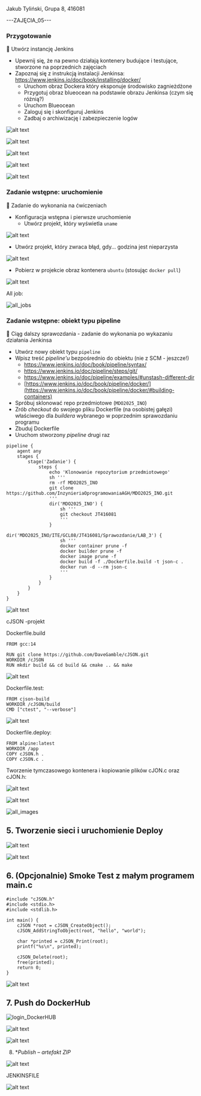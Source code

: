 Jakub Tyliński, Grupa 8, 416081

---ZAJĘCIA_05---

### Przygotowanie
🌵 Utwórz instancję Jenkins
* Upewnij się, że na pewno działają kontenery budujące i testujące, stworzone na poprzednich zajęciach
* Zapoznaj się z instrukcją instalacji Jenkinsa: https://www.jenkins.io/doc/book/installing/docker/
  * Uruchom obraz Dockera który eksponuje środowisko zagnieżdżone
  * Przygotuj obraz blueocean na podstawie obrazu Jenkinsa (czym się różnią?)
  * Uruchom Blueocean
  * Zaloguj się i skonfiguruj Jenkins
  * Zadbaj o archiwizację i zabezpieczenie logów

![alt text](image1.png)

![alt text](image2.png)

![alt text](image3.png)

![alt text](image4.png)

![alt text](image5.png)

### Zadanie wstępne: uruchomienie
🌵 Zadanie do wykonania na ćwiczeniach
* Konfiguracja wstępna i pierwsze uruchomienie
  * Utwórz projekt, który wyświetla `uname`

 ![alt text](image6.png)

  * Utwórz projekt, który zwraca błąd, gdy... godzina jest nieparzysta

![alt text](image7.png)

  * Pobierz w projekcie obraz kontenera `ubuntu` (stosując `docker pull`)

![alt text](image8.png)

 All job:

![all_jobs](image9.png)

### Zadanie wstępne: obiekt typu pipeline
🌵 Ciąg dalszy sprawozdania - zadanie do wykonania po wykazaniu działania Jenkinsa
* Utwórz nowy obiekt typu `pipeline`
* Wpisz treść *pipeline'u* bezpośrednio do obiektu (nie z SCM - jeszcze!)
  * https://www.jenkins.io/doc/book/pipeline/syntax/
  * https://www.jenkins.io/doc/pipeline/steps/git/
  * https://www.jenkins.io/doc/pipeline/examples/#unstash-different-dir
  * [https://www.jenkins.io/doc/book/pipeline/docker/](https://www.jenkins.io/doc/book/pipeline/docker/#building-containers)
* Spróbuj sklonować repo przedmiotowe (`MDO2025_INO`)
* Zrób *checkout* do swojego pliku Dockerfile (na osobistej gałęzi) właściwego dla *buildera* wybranego w poprzednim sprawozdaniu programu
* Zbuduj Dockerfile
* Uruchom stworzony *pipeline* drugi raz

```
pipeline {
    agent any
    stages {
        stage('Zadanie') {
            steps {
                echo 'Klonowanie repozytorium przedmiotowego'
                sh '''
                rm -rf MDO2025_INO
                git clone https://github.com/InzynieriaOprogramowaniaAGH/MDO2025_INO.git
                '''
                dir('MDO2025_INO') {
                    sh '''
                    git checkout JT416081
                    '''
                }
                dir('MDO2025_INO/ITE/GCL08/JT416081/Sprawozdanie/LAB_3') {
                    sh '''
                    docker container prune -f
                    docker builder prune -f
                    docker image prune -f
                    docker build -f ./Dockerfile.build -t json-c .
                    docker run -d --rm json-c
                    '''
                }
            }
        }
    }
}
```

![alt text](image10.png)

cJSON -projekt

Dockerfile.build

```
FROM gcc:14

RUN git clone https://github.com/DaveGamble/cJSON.git
WORKDIR /cJSON
RUN mkdir build && cd build && cmake .. && make
```

![alt text](image11.png)

Dockerfile.test:

```
FROM cjson-build
WORKDIR /cJSON/build
CMD ["ctest", "--verbose"]
```

![alt text](image12.png)

Dockerfile.deploy:

```
FROM alpine:latest
WORKDIR /app
COPY cJSON.h .
COPY cJSON.c .
```
Tworzenie tymczasowego kontenera i kopiowanie plików cJON.c oraz cJON.h:

![alt text](image13.png)

![alt text](image14.png)

![all_images](image15.png)

## 5. **Tworzenie sieci i uruchomienie Deploy**

![alt text](image16.png)

![alt text](image17.png)

## 6. **(Opcjonalnie) Smoke Test z małym programem main.c**

```
#include "cJSON.h"
#include <stdio.h>
#include <stdlib.h>

int main() {
    cJSON *root = cJSON_CreateObject();
    cJSON_AddStringToObject(root, "hello", "world");

    char *printed = cJSON_Print(root);
    printf("%s\n", printed);

    cJSON_Delete(root);
    free(printed);
    return 0;
}
```

![alt text](image18.png)

## 7. **Push do DockerHub**

![login_DockerHUB](image19.png)

![alt text](image20.png)

![alt text](image21.png)

8. **Publish – artefakt ZIP*

![alt text](image22.png)

JENKINSFILE

![alt text](image23.png)